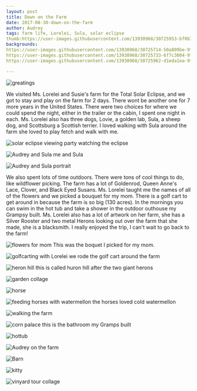 ```yaml
---
layout: post
title: Down on the Farm
date: 2017-08-30-down-on-the-farm
author: Audrey
tags: farm life, Lorelei, Sula, solar eclipse
thumb:https://user-images.githubusercontent.com/13930968/30725953-bf0b7886-9f0d-11e7-9f8c-b4db70095ff8.jpg
backgrounds:
https://user-images.githubusercontent.com/13930968/30725714-50a809be-9f0c-11e7-88e7-cb35521e33d2.jpg
https://user-images.githubusercontent.com/13930968/30725733-6f7c3004-9f0c-11e7-9f72-f3ce75397b52.jpg
https://user-images.githubusercontent.com/13930968/30725962-d1eda1ea-9f0d-11e7-9e43-2e36bd00d416.jpg

---
```

![greatings](https://user-images.githubusercontent.com/13930968/30725813-ed7cfd12-9f0c-11e7-8186-8f0483478cbd.jpg)

We visited Ms. Lorelei and Susie's farm for the Total Solar Eclipse, and we got to stay and play on the farm for 2 days. There wont be another one for 7 more years in the United States. There were two choices for where we could spend the night, either in the trailer or the cabin, I spent one night in each. Ms. Lorelei also has three dogs,  Lovie, a golden lab, Sula, a sheep dog, and Scottsburg a Scottish terrier. I loved walking with Sula around the farm she loved to play fetch and walk with me.

![solar eclipse viewing party](https://user-images.githubusercontent.com/13930968/30726135-b50b94c8-9f0e-11e7-963f-daebac53c9ec.JPG)
watching the eclipse

![Audrey and Sula](https://user-images.githubusercontent.com/13930968/30725977-dddd3e7a-9f0d-11e7-82f1-bbc00d468daf.jpg)
me and Sula

![Audrey and Sula portrait](https://user-images.githubusercontent.com/13930968/30726088-5d347efe-9f0e-11e7-95b4-e61e2bff44cb.jpg)

   We also spent lots of time outdoors. There were tons of cool things to do, like wildflower picking. The farm has a lot of Goldenrod, Queen Anne's Lace, Clover, and Black Eyed Susans. Ms. Lorelei taught me the names of all of the flowers and we picked a bouquet for my mom.  There is a golf cart to get around in because the farm is so big (130 acres). In the mornings you can swim in the hot tub and take a shower in the outdoor outhouse my Grampsy built. Ms. Lorelei also has a lot of artwork on her farm, she has a Silver Rooster and two metal Herons looking out over the farm that she made, she is a blacksmith. I really enjoyed the trip, I can't wait to go back to the farm!
   
   ![flowers for mom](https://user-images.githubusercontent.com/13930968/30725884-54ea3bd6-9f0d-11e7-828f-e7e4c27b564d.jpg)
   This was the boquet I picked for my mom. 
   
   ![golfcarting with Lorelei](https://user-images.githubusercontent.com/13930968/30725714-50a809be-9f0c-11e7-88e7-cb35521e33d2.jpg)
   we rode the golf cart around the farm
   
![heron hill](https://user-images.githubusercontent.com/13930968/30725733-6f7c3004-9f0c-11e7-9f72-f3ce75397b52.jpg)
this is called huron hill after the two giant herons

![garden collage](https://user-images.githubusercontent.com/13930968/30726127-9d5c669a-9f0e-11e7-8c71-cae3709d2d01.JPG)

![horse](https://user-images.githubusercontent.com/13930968/30725758-8aca3266-9f0c-11e7-8c6e-f8b072b7912c.jpg)

![feeding horses with watermellon](https://user-images.githubusercontent.com/13930968/30725772-9b643374-9f0c-11e7-9f11-5e0248adfb21.jpg)
the horses loved cold watermellon

![walking the farm](https://user-images.githubusercontent.com/13930968/30725786-bfd5b854-9f0c-11e7-9508-29cbeddc4b5b.jpg)

![corn palace](https://user-images.githubusercontent.com/13930968/30725799-cb143b28-9f0c-11e7-884c-3e72aa82c41d.jpg)
this is the bathroom my Gramps built

![hottub](https://user-images.githubusercontent.com/13930968/30725865-37d19cba-9f0d-11e7-9f78-65cfcd897714.jpg)

![Audrey on the farm](https://user-images.githubusercontent.com/13930968/30725953-bf0b7886-9f0d-11e7-9f8c-b4db70095ff8.jpg)

![Barn](https://user-images.githubusercontent.com/13930968/30725962-d1eda1ea-9f0d-11e7-9e43-2e36bd00d416.jpg)

![kitty](https://user-images.githubusercontent.com/13930968/30726051-2e2c42cc-9f0e-11e7-93ec-4684795ebeaf.jpg)

![vinyard tour collage](https://user-images.githubusercontent.com/13930968/30726149-cf416b88-9f0e-11e7-8523-d42f0cfcd182.JPG)
